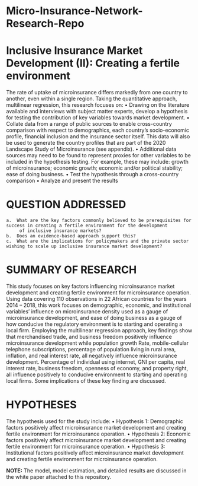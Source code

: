 # Micro-Insurance-Network-Research-Repo

 # Inclusive Insurance Market Development (II): Creating a fertile environment
The rate of uptake of microinsurance differs markedly from one country to another, even within a single region. Taking the quantitative approach, 
multilinear regression, this research focuses on:
    •	Drawing on the literature available and interviews with subject matter experts, develop a hypothesis for testing the contribution of key variables 
      towards market development.
    •	Collate data from a range of public sources to enable cross-country comparison with respect to demographics, each country’s socio-economic profile, 
      financial inclusion and the insurance sector itself. This data will also be used to generate the country profiles that are part of the 2020 Landscape 
      Study of Microinsurance (see appendix).
    •	Additional data sources may need to be found to represent proxies for other variables to be included in the hypothesis testing. For example, these may
      include: growth of microinsurance; economic growth; economic and/or political stability; ease of doing business. 
    •	Test the hypothesis through a cross-country comparison
    •	Analyze and present the results
 
# QUESTION ADDRESSED 
    a.	What are the key factors commonly believed to be prerequisites for success in creating a fertile environment for the development
         of inclusive insurance markets?
    b.	Does an evidence-based approach support this?
    c.	What are the implications for policymakers and the private sector wishing to scale up inclusive insurance market development?


#	SUMMARY OF RESEARCH
This study focuses on key factors influencing microinsurance market development and creating fertile environment for microinsurance operation. Using data covering 
110 observations in 22 African countries for the years 2014 – 2018, this work focuses on demographic, economic, and institutional variables’ influence on microinsurance
density used as a gauge of microinsurance development, and ease of doing business as a gauge of how conducive the regulatory environment is to starting and operating a 
local firm. Employing the multilinear regression approach, key findings show that merchandised trade, and business freedom positively influence microinsurance development
while population growth Rate, mobile-cellular telephone subscriptions, percentage of population living in rural area, inflation, and real interest rate, all negatively 
influence microinsurance development.  Percentage of individual using internet, GNI per capita, real interest rate, business freedom, openness of economy, and property 
right, all influence positively to conducive environment to starting and operating local firms. Some implications of these key finding are discussed.

# HYPOTHESES
The hypothesis used for the study include:
  •	Hypothesis 1: Demographic factors positively affect microinsurance market development and creating fertile environment for microinsurance operation.
  •	Hypothesis 2: Economic factors positively affect microinsurance market development and creating fertile environment for microinsurance operation.
  •	Hypothesis 3: Institutional factors positively affect microinsurance market development and creating fertile environment for microinsurance operation.


**NOTE:** The model, model estimation, and detailed results are discussed in the white paper attached to this repository.


